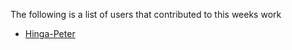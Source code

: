 The following is a list of users that contributed to this weeks work

- [Hinga-Peter](https://github.com/Hinga-inc/PLP-academy/tree/main/web_technologies_module/week-11)